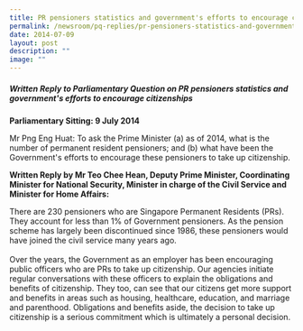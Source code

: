 ```yaml
---
title: PR pensioners statistics and government's efforts to encourage citizenships
permalink: /newsroom/pq-replies/pr-pensioners-statistics-and-governments-efforts-to-encourage-citizenships/
date: 2014-07-09
layout: post
description: ""
image: ""
---
```

##### Written Reply to Parliamentary Question on PR pensioners statistics and government's efforts to encourage citizenships

**Parliamentary Sitting: 9 July 2014**  
  
Mr Png Eng Huat: To ask the Prime Minister (a) as of 2014, what is the number of permanent resident pensioners; and (b) what have been the Government's efforts to encourage these pensioners to take up citizenship.

**Written Reply by Mr Teo Chee Hean, Deputy Prime Minister, Coordinating Minister for National Security, Minister in charge of the Civil Service and Minister for Home Affairs:**

There are 230 pensioners who are Singapore Permanent Residents (PRs). They account for less than 1% of Government pensioners. As the pension scheme has largely been discontinued since 1986, these pensioners would have joined the civil service many years ago.  
   
Over the years, the Government as an employer has been encouraging public officers who are PRs to take up citizenship. Our agencies initiate regular conversations with these officers to explain the obligations and benefits of citizenship. They too, can see that our citizens get more support and benefits in areas such as housing, healthcare, education, and marriage and parenthood. Obligations and benefits aside, the decision to take up citizenship is a serious commitment which is ultimately a personal decision.